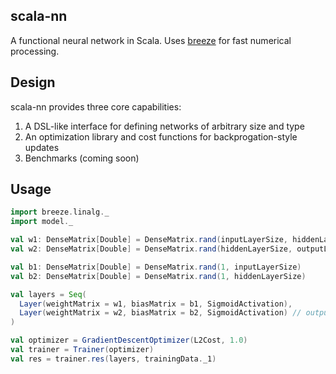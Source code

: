 scala-nn
--------

A functional neural network in Scala. Uses [breeze](https://github.com/scalanlp/breeze) for fast numerical processing.

## Design

scala-nn provides three core capabilities:

1. A DSL-like interface for defining networks of arbitrary size and type
2. An optimization library and cost functions for backprogation-style updates
3. Benchmarks (coming soon)

## Usage

```scala
import breeze.linalg._
import model._

val w1: DenseMatrix[Double] = DenseMatrix.rand(inputLayerSize, hiddenLayerSize)
val w2: DenseMatrix[Double] = DenseMatrix.rand(hiddenLayerSize, outputLayerSize)

val b1: DenseMatrix[Double] = DenseMatrix.rand(1, inputLayerSize)
val b2: DenseMatrix[Double] = DenseMatrix.rand(1, hiddenLayerSize)

val layers = Seq(
  Layer(weightMatrix = w1, biasMatrix = b1, SigmoidActivation),
  Layer(weightMatrix = w2, biasMatrix = b2, SigmoidActivation) // output layer
)

val optimizer = GradientDescentOptimizer(L2Cost, 1.0)
val trainer = Trainer(optimizer)
val res = trainer.res(layers, trainingData._1)
```
